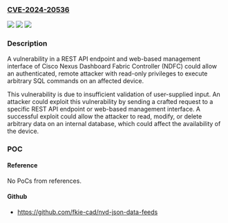 ### [CVE-2024-20536](https://cve.mitre.org/cgi-bin/cvename.cgi?name=CVE-2024-20536)
![](https://img.shields.io/static/v1?label=Product&message=Cisco%20Data%20Center%20Network%20Manager&color=blue)
![](https://img.shields.io/static/v1?label=Version&message=%3D%2012.1.2e%20&color=brighgreen)
![](https://img.shields.io/static/v1?label=Vulnerability&message=Improper%20Neutralization%20of%20Special%20Elements%20used%20in%20an%20SQL%20Command%20('SQL%20Injection')&color=brighgreen)

### Description

A vulnerability in a REST API endpoint and web-based management interface of Cisco Nexus Dashboard Fabric Controller (NDFC) could allow an authenticated, remote attacker with read-only privileges to execute arbitrary SQL commands on an affected device.This vulnerability is due to insufficient validation of user-supplied input. An attacker could exploit this vulnerability by sending a crafted request to a specific REST API endpoint or web-based management interface. A successful exploit could allow the attacker to read, modify, or delete arbitrary data on an internal database, which could affect the availability of the device.&nbsp;

### POC

#### Reference
No PoCs from references.

#### Github
- https://github.com/fkie-cad/nvd-json-data-feeds

